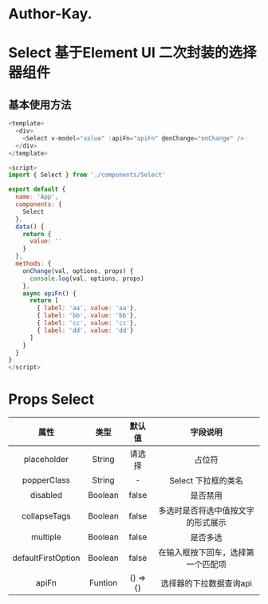 # Author-Kay.
# Select 基于Element UI 二次封装的选择器组件

## 基本使用方法
```js
<template>
  <div>
    <Select v-model="value" :apiFn="apiFn" @onChange="onChange" />
  </div>
</template>

<script>
import { Select } from './components/Select'

export default {
  name: 'App',
  components: {
    Select
  },
  data() {
    return {
      value: ''
    }
  },
  methods: {
    onChange(val, options, props) {
      console.log(val, options, props)
    },
    async apiFn() {
      return [
        { label: 'aa', value: 'aa'},
        { label: 'bb', value: 'bb'},
        { label: 'cc', value: 'cc'},
        { label: 'dd', value: 'dd'}
      ]
    } 
  }
}
</script>

```

# Props Select

|  属性  |   类型  | 默认值 |  字段说明 |
| :----: | :----: | :----: |  :----:  |
| placeholder | String | 请选择 | 占位符 |
| popperClass | String | - | Select 下拉框的类名 |
| disabled | Boolean | false | 	是否禁用 |
| collapseTags | Boolean | false | 多选时是否将选中值按文字的形式展示 |
| multiple | Boolean | false | 是否多选 |
| defaultFirstOption | Boolean | false | 在输入框按下回车，选择第一个匹配项 |
| apiFn        | Funtion | () => {} | 选择器的下拉数据查询api |